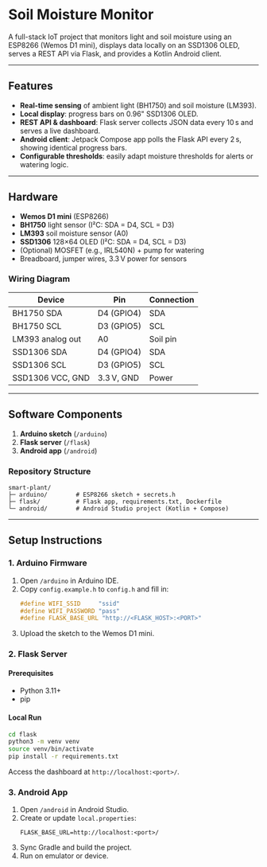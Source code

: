 # Soil Moisture Monitor

A full-stack IoT project that monitors light and soil moisture using an ESP8266 (Wemos D1 mini), displays data locally on an SSD1306 OLED, serves a REST API via Flask, and provides a Kotlin Android client.

---

## Features

- **Real-time sensing** of ambient light (BH1750) and soil moisture (LM393).
- **Local display**: progress bars on 0.96" SSD1306 OLED.
- **REST API & dashboard**: Flask server collects JSON data every 10 s and serves a live dashboard.
- **Android client**: Jetpack Compose app polls the Flask API every 2 s, showing identical progress bars.
- **Configurable thresholds**: easily adapt moisture thresholds for alerts or watering logic.

---

## Hardware

- **Wemos D1 mini** (ESP8266)
- **BH1750** light sensor (I²C: SDA = D4, SCL = D3)
- **LM393** soil moisture sensor (A0)
- **SSD1306** 128×64 OLED (I²C: SDA = D4, SCL = D3)
- (Optional) MOSFET (e.g., IRL540N) + pump for watering
- Breadboard, jumper wires, 3.3 V power for sensors

### Wiring Diagram



| Device           | Pin        | Connection |
| ---------------- | ---------- | ---------- |
| BH1750 SDA       | D4 (GPIO4) | SDA        |
| BH1750 SCL       | D3 (GPIO5) | SCL        |
| LM393 analog out | A0         | Soil pin   |
| SSD1306 SDA      | D4 (GPIO4) | SDA        |
| SSD1306 SCL      | D3 (GPIO5) | SCL        |
| SSD1306 VCC, GND | 3.3 V, GND | Power      |

---

## Software Components

1. **Arduino sketch** (`/arduino`)
2. **Flask server** (`/flask`)
3. **Android app** (`/android`)

### Repository Structure

```
smart-plant/
├─ arduino/        # ESP8266 sketch + secrets.h
├─ flask/          # Flask app, requirements.txt, Dockerfile
└─ android/        # Android Studio project (Kotlin + Compose)
```

---

## Setup Instructions

### 1. Arduino Firmware

1. Open `/arduino` in Arduino IDE.
2. Copy `config.example.h` to `config.h` and fill in:
   ```cpp
   #define WIFI_SSID     "ssid"
   #define WIFI_PASSWORD "pass"
   #define FLASK_BASE_URL "http://<FLASK_HOST>:<PORT>"
   ```
3. Upload the sketch to the Wemos D1 mini.

### 2. Flask Server

#### Prerequisites

- Python 3.11+
- pip

#### Local Run

```bash
cd flask
python3 -m venv venv
source venv/bin/activate
pip install -r requirements.txt
```

Access the dashboard at `http://localhost:<port>/`.


### 3. Android App

1. Open `/android` in Android Studio.
2. Create or update `local.properties`:
   ```properties
   FLASK_BASE_URL=http://localhost:<port>/
   ```
3. Sync Gradle and build the project.
4. Run on emulator or device.


